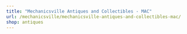 ```yaml
---
title: "Mechanicsville Antiques and Collectibles - MAC"
url: /mechanicsville/mechanicsville-antiques-and-collectibles-mac/
shop: antiques
---
```

